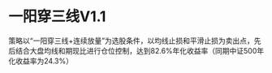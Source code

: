# 一阳穿三线V1.1

策略以“一阳穿三线+连续放量”为选股条件，以均线止损和平滑止损为卖出点，先后结合大盘均线和期现比进行仓位控制，达到82.6%年化收益率（同期中证500年化收益率为24.3%）